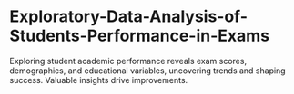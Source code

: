 # Exploratory-Data-Analysis-of-Students-Performance-in-Exams
Exploring student academic performance reveals exam scores, demographics, and educational variables, uncovering trends and shaping success. Valuable insights drive improvements.
